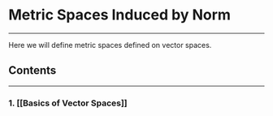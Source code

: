 # Metric Spaces Induced by Norm
---
Here we will define metric spaces defined on vector spaces.

## Contents
---
### 1. [[Basics of Vector Spaces]]